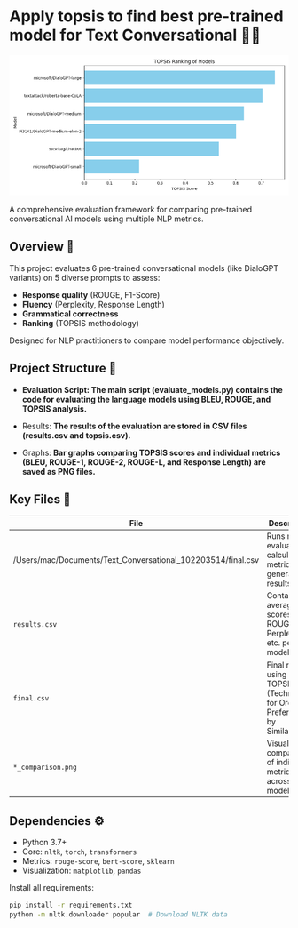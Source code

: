 # Apply topsis to find best pre-trained model for Text Conversational 🧠🤖

![TOPSIS Ranking](topsis_models_comparison.png)

A comprehensive evaluation framework for comparing pre-trained conversational AI models using multiple NLP metrics.

## Overview 📌
This project evaluates 6 pre-trained conversational models (like DialoGPT variants) on 5 diverse prompts to assess:
- **Response quality** (ROUGE, F1-Score)
- **Fluency** (Perplexity, Response Length)
- **Grammatical correctness** 
- **Ranking** (TOPSIS methodology)

Designed for NLP practitioners to compare model performance objectively.

## Project Structure 🌳
- **Evaluation Script: The main script (evaluate_models.py) contains the code for evaluating the language models using BLEU, ROUGE, and TOPSIS analysis.**

- Results: **The results of the evaluation are stored in CSV files (results.csv and topsis.csv).**

- Graphs: **Bar graphs comparing TOPSIS scores and individual metrics (BLEU, ROUGE-1, ROUGE-2, ROUGE-L, and Response Length) are saved as PNG files.**



## Key Files 📄
| File | Description |
|------|-------------|
| /Users/mac/Documents/Text_Conversational_102203514/final.csv | Runs model evaluation, calculates metrics, and generates results/plots |
| `results.csv` | Contains average scores for ROUGE, F1, Perplexity, etc. per model |
| `final.csv` | Final ranking using TOPSIS (Technique for Order Preference by Similarity) |
| `*_comparison.png` | Visual comparisons of individual metrics across models |

## Dependencies ⚙️
- Python 3.7+
- Core: `nltk`, `torch`, `transformers`
- Metrics: `rouge-score`, `bert-score`, `sklearn`
- Visualization: `matplotlib`, `pandas`

Install all requirements:
```bash
pip install -r requirements.txt
python -m nltk.downloader popular  # Download NLTK data